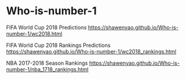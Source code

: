 # Who-is-number-1

FIFA World Cup 2018 Predictions https://shawenyao.github.io/Who-is-number-1/wc2018.html

FIFA World Cup 2018 Rankings Predictions https://shawenyao.github.io/Who-is-number-1/wc2018_rankings.html

NBA 2017-2018 Season Rankings https://shawenyao.github.io/Who-is-number-1/nba_1718_rankings.html
